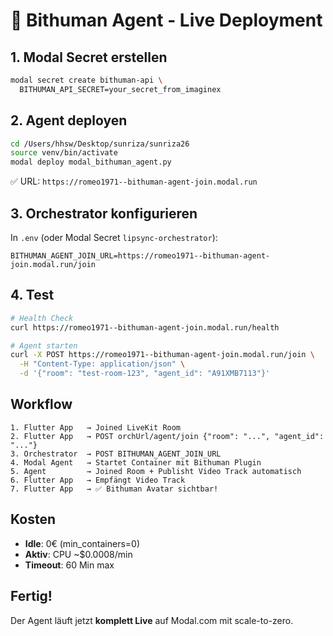 # 🚀 Bithuman Agent - Live Deployment

## 1. Modal Secret erstellen

```bash
modal secret create bithuman-api \
  BITHUMAN_API_SECRET=your_secret_from_imaginex
```

## 2. Agent deployen

```bash
cd /Users/hhsw/Desktop/sunriza/sunriza26
source venv/bin/activate
modal deploy modal_bithuman_agent.py
```

✅ URL: `https://romeo1971--bithuman-agent-join.modal.run`

## 3. Orchestrator konfigurieren

In `.env` (oder Modal Secret `lipsync-orchestrator`):

```env
BITHUMAN_AGENT_JOIN_URL=https://romeo1971--bithuman-agent-join.modal.run/join
```

## 4. Test

```bash
# Health Check
curl https://romeo1971--bithuman-agent-join.modal.run/health

# Agent starten
curl -X POST https://romeo1971--bithuman-agent-join.modal.run/join \
  -H "Content-Type: application/json" \
  -d '{"room": "test-room-123", "agent_id": "A91XMB7113"}'
```

## Workflow

```
1. Flutter App   → Joined LiveKit Room
2. Flutter App   → POST orchUrl/agent/join {"room": "...", "agent_id": "..."}
3. Orchestrator  → POST BITHUMAN_AGENT_JOIN_URL
4. Modal Agent   → Startet Container mit Bithuman Plugin
5. Agent         → Joined Room + Publisht Video Track automatisch
6. Flutter App   → Empfängt Video Track
7. Flutter App   → ✅ Bithuman Avatar sichtbar!
```

## Kosten

- **Idle**: 0€ (min_containers=0)
- **Aktiv**: CPU ~$0.0008/min
- **Timeout**: 60 Min max

## Fertig!

Der Agent läuft jetzt **komplett Live** auf Modal.com mit scale-to-zero.

